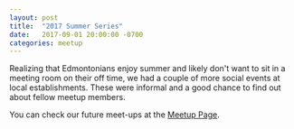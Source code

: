 ```yaml
---
layout: post  
title:  "2017 Summer Series"  
date:   2017-09-01 20:00:00 -0700  
categories: meetup  
---
```

Realizing that Edmontonians enjoy summer and likely don't want to sit in a meeting room on their off time, we had a couple of more social events at local establishments.  These were informal and a good chance to find out about fellow meetup members.

You can check our future meet-ups at the [Meetup Page][meetup].  

[meetup]: https://www.meetup.com/Edmonton-Data-Management-Meetup/  
[github]:https://github.com/DataManagementYEG/Meetups  
